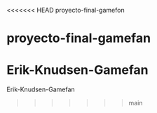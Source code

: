 <<<<<<< HEAD
proyecto-final-gamefon
# proyecto-final-gamefan
Erik-Knudsen-Gamefan
=======
Erik-Knudsen-Gamefan

>>>>>>> main

